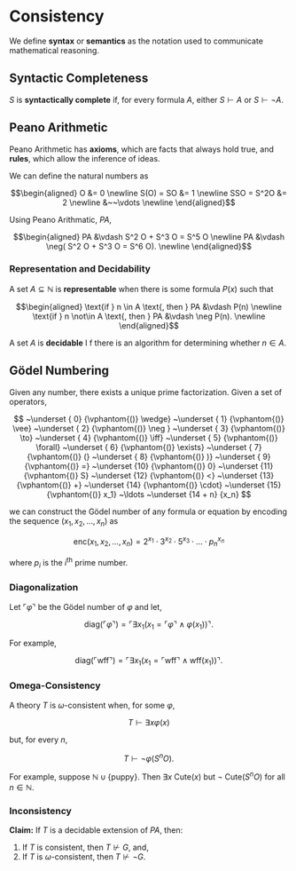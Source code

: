 # Consistency

We define **syntax** or **semantics** as the notation used to communicate mathematical reasoning.

## Syntactic Completeness

$S$ is **syntactically complete** if, for every formula $A$, either $S \vdash A$ or $S \vdash \neg A$.

## Peano Arithmetic

Peano Arithmetic has **axioms**, which are facts that always hold true, and **rules**, which allow the inference of ideas.

We can define the natural numbers as

$$\begin{aligned}
    O &= 0 \newline
    S(O) = SO &= 1 \newline
    SSO = S^2O &= 2 \newline
    &~~\vdots \newline
\end{aligned}$$

Using Peano Arithmatic, $PA$,

$$\begin{aligned}
     PA &\vdash S^2 O + S^3 O = S^5 O \newline
     PA &\vdash \neg( S^2 O + S^3 O = S^6 O). \newline
\end{aligned}$$

### Representation and Decidability

A set $A \subseteq \mathbb N$ is **representable** when there is some formula $P(x)$ such that

$$\begin{aligned}
     \text{if } n \in A \text{, then } PA &\vdash P(n) \newline
     \text{if } n \not\in A \text{, then } PA &\vdash \neg P(n). \newline
\end{aligned}$$

A set $A$ is **decidable** I
f there is an algorithm for determining whether $n \in A$.

## Gödel Numbering

Given any number, there exists a unique prime factorization. Given a set of operators,

$$
    ~\underset { 0} {\vphantom{()} \wedge}
    ~\underset { 1} {\vphantom{()} \vee}
    ~\underset { 2} {\vphantom{()} \neg }
    ~\underset { 3} {\vphantom{()} \to}
    ~\underset { 4} {\vphantom{()} \iff}
    ~\underset { 5} {\vphantom{()} \forall}
    ~\underset { 6} {\vphantom{()} \exists}
    ~\underset { 7} {\vphantom{()} (}
    ~\underset { 8} {\vphantom{()} )}
    ~\underset { 9} {\vphantom{()} =}
    ~\underset {10} {\vphantom{()} 0}
    ~\underset {11} {\vphantom{()} S}
    ~\underset {12} {\vphantom{()} <}
    ~\underset {13} {\vphantom{()} +}
    ~\underset {14} {\vphantom{()} \cdot}
    ~\underset {15} {\vphantom{()} x_1}
    ~\ldots
    ~\underset {14 + n} {x_n}
$$

we can construct the Gödel number of any formula or equation by encoding the sequence $(x_1, x_2, \ldots, x_n)$ as

$$
    \text{enc}(x_1, x_2, \ldots, x_n) = 2^{x_1} \cdot 3^{x_2} \cdot 5^{x_3} \cdot \ldots \cdot p_n ^{x_n}
$$

where $p_i$ is the $i^\text{th}$ prime number. 

### Diagonalization

Let $\ulcorner \varphi \urcorner$ be the Gödel number of $\varphi$ and let,

$$
    \text{diag} \big(\ulcorner \varphi \urcorner \big) = \Big\ulcorner \exists x_1 \big( x_1 = \ulcorner \varphi \urcorner \wedge \varphi(x_1) \big) \Big\urcorner.
$$

For example,

$$
    \text{diag} \big(\ulcorner \text{wff} \urcorner \big) = \Big\ulcorner \exists x_1 \big( x_1 = \ulcorner \text{wff} \urcorner \wedge \text{wff}(x_1) \big) \Big\urcorner.
$$

### Omega-Consistency

A theory $T$ is $\omega$-consistent when, for some $\varphi$,

$$
    T \vdash \exists x \varphi (x)
$$

but, for every $n$,

$$
    T \vdash \neg \varphi (S^n O).
$$

For example, suppose $\mathbb N \cup \{ \text{puppy} \}$. Then $\exists x  ~ \text{Cute}(x)$ but $\neg ~ \text{Cute}(S^n O)$ for all $n \in \mathbb N$.

### Inconsistency

**Claim:** If $T$ is a decidable extension of $PA$, then:

1. If $T$ is consistent, then $T \not\vdash G$, and,
1. If $T$ is $\omega$-consistent, then $T \not\vdash \neg G$.

<!-- TODO
Suppose $PA$ is consistent. If $PA \vdash G$, then the proof has some number, say $m$. Then $PA \vdash \text{Proof} ( m, \ulcorner G \urcorner )$, so $PA \vdash \text{Proof} ( m, \text{diag}( \ulcorner U \urcorner ))$.
-->
